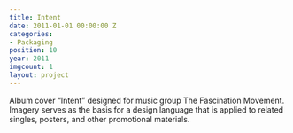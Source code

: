 ```yaml
---
title: Intent
date: 2011-01-01 00:00:00 Z
categories:
- Packaging
position: 10
year: 2011
imgcount: 1
layout: project
---
```


Album cover “Intent” designed for music group The Fascination Movement. Imagery serves as the basis for a design language that is applied to related singles, posters, and other promotional materials.
